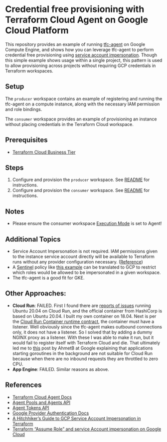 # Credential free provisioning with Terraform Cloud Agent on Google Cloud Platform

This repository provides an example of running [tfc-agent](https://hub.docker.com/r/hashicorp/tfc-agent) on Google Compute Engine, and shows how you can leverage tfc-agent to perform credential free provisioning using [service account impersonation](https://registry.terraform.io/providers/hashicorp/google/latest/docs/guides/provider_reference#impersonating-service-accounts). Though this simple example shows usage within a single project, this pattern is used to allow provisioning across projects without requiring GCP credentials in Terraform workspaces.

## Setup
The `producer` workspace contains an example of registering and running the tfc-agent on a compute instance, along with the necessary IAM permission and role bindings.

The `consumer` workspace provides an example of provisioning an instance without placing credentials in the Terraform Cloud workspace.

## Prerequisites
* [Terraform Cloud Business Tier](https://www.hashicorp.com/blog/announcing-hashicorp-terraform-cloud-business)

## Steps
1. Configure and provision the `producer` workspace. See [README](./producer/README.md) for instructions.
2. Configure and provision the `consumer` workspace. See [README](./consumer/README.md) for instructions.

## Notes
* Please ensure the consumer workspace [Execution Mode](https://www.terraform.io/docs/cloud/workspaces/settings.html#execution-mode) is set to Agent!

## Additional Topics
* Service Account Impersonation is not required. IAM permissions given to the instance service account directly will be available to Terraform runs without any provider configuration necessary. ([Reference](https://registry.terraform.io/providers/hashicorp/google/latest/docs/guides/provider_reference#running-terraform-on-google-cloud))
* A [Sentinel](https://www.terraform.io/docs/cloud/sentinel/index.html) policy like [this example](https://github.com/hashicorp/terraform-guides/blob/master/governance/third-generation/aws/restrict-assumed-roles-by-workspace.sentinel) can be translated to GCP to restrict which roles would be allowed to be impersonated in a given workspace.
* The tfc-agent is a good fit for GKE.

## Other Approaches:
* **Cloud Run**: FAILED. First I found there are [reports of issues](https://stackoverflow.com/questions/61744540/unable-to-deploy-ubuntu-20-04-docker-container-on-google-cloud-run) running Ubuntu 20.04 on Cloud Run, and the official container from HashiCorp is based on Ubuntu 20.04. I built my own container on 18.04. Next is per the [Cloud Run Container runtime contract](https://cloud.google.com/run/docs/reference/container-contract#port), the container must have a listener. Well obviously since the tfc-agent makes outbound connections only, it does not have a listener. So I solved that by adding a dummy NGINX proxy as a listener. With these I was able to make it run, but it would fail to register itself with Terraform Cloud and die. That ultimately led me to [this](https://stackoverflow.com/questions/57257903/google-cloud-run-and-golang-goroutines) post by AhmetB at Google explaining that applications starting goroutines in the background are not suitable for Cloud Run because when there are no inbound requests they are throttled to zero CPU.
* **App Engine**: FAILED. Similar reasons as above.

## References
* [Terraform Cloud Agent Docs](https://www.terraform.io/docs/cloud/workspaces/agent.html)
* [Agent Pools and Agents API](https://www.terraform.io/docs/cloud/api/agents.html)
* [Agent Tokens API](https://www.terraform.io/docs/cloud/api/agent-tokens.html)
* [Google Provider Authentication Docs](https://registry.terraform.io/providers/hashicorp/google/latest/docs/guides/provider_reference#running-terraform-on-google-cloud)
* [A Hitchhiker’s Guide to GCP Service Account Impersonation in Terraform](https://medium.com/google-cloud/a-hitchhikers-guide-to-gcp-service-account-impersonation-in-terraform-af98853ebd37)
* [Terraform “Assume Role” and service Account impersonation on Google Cloud](https://medium.com/google-cloud/terraform-assume-role-and-service-account-impersonation-on-google-cloud-ffc553863e72)

